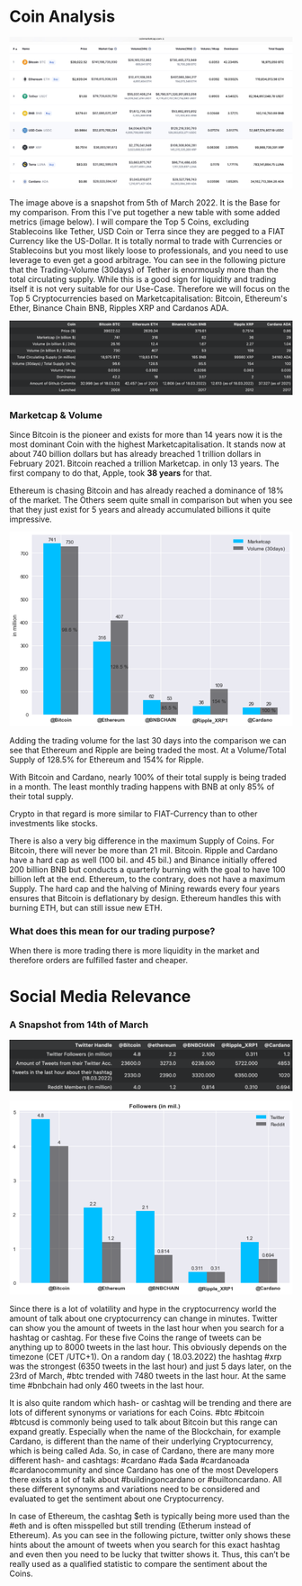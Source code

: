 # Coin Analysis

![Coinmarketcap from the 5.3.2022](../img/coinmcap_532022.jpeg)

The image above is a snapshot from 5th of March 2022. It is the Base for my comparison. From this I've put together a new table with some added metrics (image below). I will compare the Top 5 Coins, excluding Stablecoins like Tether, USD Coin or Terra since they are pegged to a FIAT Currency like the US-Dollar. It is totally normal to trade with Currencies or Stablecoins but you most likely loose to professionals, and you need to use leverage to even get a good arbitrage. You can see in the following picture that the Trading-Volume (30days) of Tether is enormously more than the total circulating supply. While this is a good sign for liquidity and trading itself it is not very suitable for our Use-Case. Therefore we will focus on the Top 5 Cryptocurrencies based on Marketcapitalisation: Bitcoin, Ethereum's Ether, Binance Chain BNB, Ripples XRP and Cardanos ADA.

![Comparison of Coins](img/Coin_Comparison.png)
### Marketcap & Volume 
Since Bitcoin is the pioneer and exists for more than 14 years now it is the most dominant Coin with the highest Marketcapitalisation. It stands now at about 740 billion dollars but has already breached 1 trillion dollars in February 2021. Bitcoin reached a trillion Marketcap. in only 13 years. The first company to do that, Apple, took **38 years** for that.

Ethereum is chasing Bitcoin and has already reached a dominance of 18% of the market. The Others seem quite small in comparison but when you see that they just exist for 5 years and already accumulated billions it quite impressive. 

![Marketcap](img/mark_vol_coins.png)

Adding the trading volume for the last 30 days into the comparison we can see that Ethereum and Ripple are being traded the most. At a Volume/Total Supply of 128.5% for Ethereum and 154% for Ripple. 

With Bitcoin and Cardano, nearly 100% of their total supply is being traded in a month. 
The least monthly trading happens with BNB at only 85% of their total supply. 

Crypto in that regard is more similar to FIAT-Currency than to other investments like stocks. 

There is also a very big difference in the maximum Supply of Coins. For Bitcoin, there will never be more than 21 mil. Bitcoin. Ripple and Cardano have a hard cap as well (100 bil. and 45 bil.) and Binance initially offered 200 billion BNB but conducts a quarterly burning with the goal to have 100 billion left at the end. Ethereum, to the contrary, does not have a maximum Supply. The hard cap and the halving of Mining rewards every four years ensures that Bitcoin is deflationary by design. Ethereum handles this with burning ETH, but can still issue new ETH.

### What does this mean for our trading purpose?
When there is more trading there is more liquidity in the market and therefore orders are fulfilled faster and cheaper. 


# Social Media Relevance 
### A Snapshot from 14th of March 

![Social Media Relevance](img/Coins_SocialMedia_Relevance.png)


![Twitter vs.  Reddit Followers](img/followers_coins.png)
    


Since there is a lot of volatility and hype in the cryptocurrency world the amount of talk about one cryptocurrency can change in minutes. Twitter can show you the amount of tweets in the last hour when you search for a hashtag or cashtag. For these five Coins the range of tweets can be anything up to 8000 tweets in the last hour. This obviously depends on the timezone (CET /UTC+1). On a random day ( 18.03.2022) the hashtag #xrp was the strongest (6350 tweets in the last hour) and just 5 days later, on the 23rd of March, #btc trended with 7480 tweets in the last hour. At the same time #bnbchain had only 460 tweets in the last hour.

It is also quite random which hash- or cashtag will be trending and there are lots of different synonyms or variations for each Coins. #btc #bitcoin #btcusd is commonly being used to talk about Bitcoin but this range can expand greatly. 
Especially when the name of the Blockchain, for example Cardano, is different than the name of their underlying Cryptocurrency, which is being called Ada. So, in case of Cardano, there are many more different hash- and cashtags: #cardano #ada $ada #cardanoada #cardanocommunity and since Cardano has one of the most Developers there exists a lot of talk about #buildingoncardano or #builtoncardano. All these different synonyms and variations need to be considered and evaluated to get the sentiment about one Cryptocurrency. 

In case of Ethereum, the cashtag $eth is typically being more used than the #eth and is often misspelled but still trending (Etherum instead of Ethereum). As you can see in the following picture, twitter only shows these hints about the amount of tweets when you search for this exact hashtag and even then you need to be lucky that twitter shows it. Thus, this can’t be really used as a qualified statistic to compare the sentiment about the Coins.
